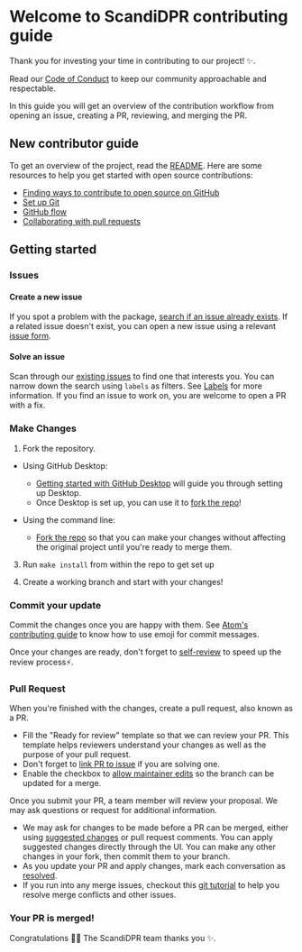 # Welcome to ScandiDPR contributing guide

Thank you for investing your time in contributing to our project! :sparkles:.

Read our [Code of Conduct](./CODE_OF_CONDUCT.md) to keep our community approachable and
respectable.

In this guide you will get an overview of the contribution workflow from opening an
issue, creating a PR, reviewing, and merging the PR.


## New contributor guide

To get an overview of the project, read the [README](README.md). Here are some
resources to help you get started with open source contributions:

- [Finding ways to contribute to open source on GitHub](https://docs.github.com/en/get-started/exploring-projects-on-github/finding-ways-to-contribute-to-open-source-on-github)
- [Set up Git](https://docs.github.com/en/get-started/quickstart/set-up-git)
- [GitHub flow](https://docs.github.com/en/get-started/quickstart/github-flow)
- [Collaborating with pull requests](https://docs.github.com/en/github/collaborating-with-pull-requests)


## Getting started

### Issues

#### Create a new issue

If you spot a problem with the package, [search if an issue already
exists](https://docs.github.com/en/github/searching-for-information-on-github/searching-on-github/searching-issues-and-pull-requests#search-by-the-title-body-or-comments).
If a related issue doesn't exist, you can open a new issue using a relevant [issue
form](https://github.com/saattrupdan/scandi_dpr/issues).

#### Solve an issue

Scan through our [existing issues](https://github.com/saattrupdan/scandi_dpr/issues)
to find one that interests you. You can narrow down the search using `labels` as
filters. See [Labels](/contributing/how-to-use-labels.md) for more information. If you
find an issue to work on, you are welcome to open a PR with a fix.

### Make Changes

1. Fork the repository.
- Using GitHub Desktop:
  - [Getting started with GitHub Desktop](https://docs.github.com/en/desktop/installing-and-configuring-github-desktop/getting-started-with-github-desktop) will guide you through setting up Desktop.
  - Once Desktop is set up, you can use it to [fork the repo](https://docs.github.com/en/desktop/contributing-and-collaborating-using-github-desktop/cloning-and-forking-repositories-from-github-desktop)!

- Using the command line:
  - [Fork the repo](https://docs.github.com/en/github/getting-started-with-github/fork-a-repo#fork-an-example-repository) so that you can make your changes without affecting the original project until you're ready to merge them.

3. Run `make install` from within the repo to get set up

4. Create a working branch and start with your changes!

### Commit your update

Commit the changes once you are happy with them. See [Atom's contributing
guide](https://github.com/atom/atom/blob/master/CONTRIBUTING.md#git-commit-messages) to
know how to use emoji for commit messages.

Once your changes are ready, don't forget to
[self-review](/contributing/self-review.md) to speed up the review process:zap:.

### Pull Request

When you're finished with the changes, create a pull request, also known as a PR.
- Fill the "Ready for review" template so that we can review your PR. This template
  helps reviewers understand your changes as well as the purpose of your pull request.
- Don't forget to [link PR to
  issue](https://docs.github.com/en/issues/tracking-your-work-with-issues/linking-a-pull-request-to-an-issue)
  if you are solving one.
- Enable the checkbox to [allow maintainer
  edits](https://docs.github.com/en/github/collaborating-with-issues-and-pull-requests/allowing-changes-to-a-pull-request-branch-created-from-a-fork)
  so the branch can be updated for a merge.

Once you submit your PR, a team member will review your proposal. We may ask
questions or request for additional information.
- We may ask for changes to be made before a PR can be merged, either using [suggested
  changes](https://docs.github.com/en/github/collaborating-with-issues-and-pull-requests/incorporating-feedback-in-your-pull-request)
  or pull request comments. You can apply suggested changes directly through the UI.
  You can make any other changes in your fork, then commit them to your branch.
- As you update your PR and apply changes, mark each conversation as
  [resolved](https://docs.github.com/en/github/collaborating-with-issues-and-pull-requests/commenting-on-a-pull-request#resolving-conversations).
- If you run into any merge issues, checkout this [git
  tutorial](https://github.com/skills/resolve-merge-conflicts) to help you resolve
  merge conflicts and other issues.

### Your PR is merged!

Congratulations :tada::tada: The ScandiDPR team thanks you :sparkles:.
